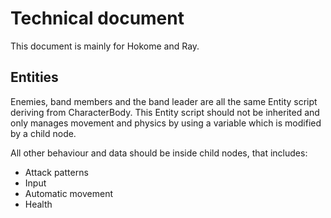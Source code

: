 # Technical document

This document is mainly for Hokome and Ray.

## Entities

Enemies, band members and the band leader are all the same Entity script deriving from CharacterBody. This Entity script should not be inherited and only manages movement and physics by using a variable which is modified by a child node.

All other behaviour and data should be inside child nodes, that includes:

- Attack patterns
- Input
- Automatic movement
- Health

